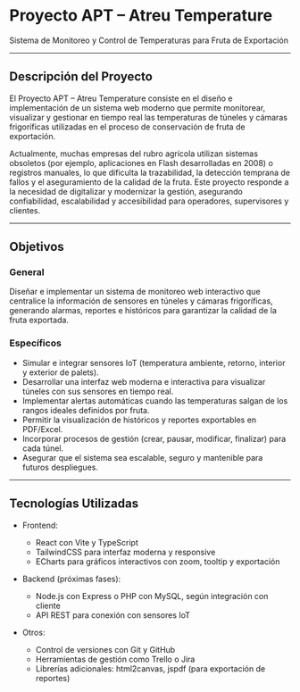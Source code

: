 # Proyecto APT – Atreu Temperature  
Sistema de Monitoreo y Control de Temperaturas para Fruta de Exportación  

---

## Descripción del Proyecto

El Proyecto APT – Atreu Temperature consiste en el diseño e implementación de un sistema web moderno que permite monitorear, visualizar y gestionar en tiempo real las temperaturas de túneles y cámaras frigoríficas utilizadas en el proceso de conservación de fruta de exportación.  

Actualmente, muchas empresas del rubro agrícola utilizan sistemas obsoletos (por ejemplo, aplicaciones en Flash desarrolladas en 2008) o registros manuales, lo que dificulta la trazabilidad, la detección temprana de fallos y el aseguramiento de la calidad de la fruta. Este proyecto responde a la necesidad de digitalizar y modernizar la gestión, asegurando confiabilidad, escalabilidad y accesibilidad para operadores, supervisores y clientes.  

---

## Objetivos

### General  
Diseñar e implementar un sistema de monitoreo web interactivo que centralice la información de sensores en túneles y cámaras frigoríficas, generando alarmas, reportes e históricos para garantizar la calidad de la fruta exportada.  

### Específicos  
- Simular e integrar sensores IoT (temperatura ambiente, retorno, interior y exterior de palets).  
- Desarrollar una interfaz web moderna e interactiva para visualizar túneles con sus sensores en tiempo real.  
- Implementar alertas automáticas cuando las temperaturas salgan de los rangos ideales definidos por fruta.  
- Permitir la visualización de históricos y reportes exportables en PDF/Excel.  
- Incorporar procesos de gestión (crear, pausar, modificar, finalizar) para cada túnel.  
- Asegurar que el sistema sea escalable, seguro y mantenible para futuros despliegues.  

---

## Tecnologías Utilizadas

- Frontend:  
  - React con Vite y TypeScript  
  - TailwindCSS para interfaz moderna y responsive  
  - ECharts para gráficos interactivos con zoom, tooltip y exportación  

- Backend (próximas fases):  
  - Node.js con Express o PHP con MySQL, según integración con cliente  
  - API REST para conexión con sensores IoT  

- Otros:  
  - Control de versiones con Git y GitHub  
  - Herramientas de gestión como Trello o Jira  
  - Librerías adicionales: html2canvas, jspdf (para exportación de reportes) 
